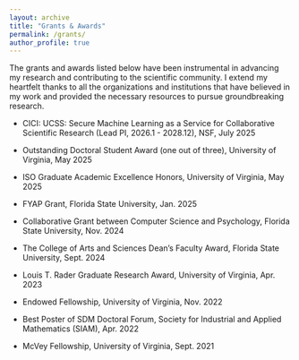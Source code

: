 ```yaml
---
layout: archive
title: "Grants & Awards"
permalink: /grants/
author_profile: true
---
```


The grants and awards listed below have been instrumental in advancing my research and contributing to the scientific community. I extend my heartfelt thanks to all the organizations and institutions that have believed in my work and provided the necessary resources to pursue groundbreaking research.


* CICI: UCSS: Secure Machine Learning as a Service for Collaborative Scientific Research (Lead PI, 2026.1 - 2028.12), NSF, July 2025

* Outstanding Doctoral Student Award (one out of three), University of Virginia, May 2025

* ISO Graduate Academic Excellence Honors, University of Virginia, May 2025

* FYAP Grant, Florida State University, Jan. 2025

* Collaborative Grant between Computer Science and Psychology, Florida State University, Nov. 2024

* The College of Arts and Sciences Dean’s Faculty Award, Florida State University, Sept. 2024

* Louis T. Rader Graduate Research Award, University of Virginia, Apr. 2023

* Endowed Fellowship, University of Virginia, Nov. 2022

* Best Poster of SDM Doctoral Forum, Society for Industrial and Applied Mathematics (SIAM), Apr. 2022

* McVey Fellowship, University of Virginia, Sept. 2021
